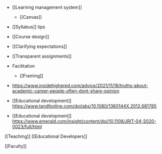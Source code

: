   - [[Learning management system]]
      - [[Canvas]]
  - [[Syllabus]] tips
  - [[Course design]]
  - [[Clarifying expectations]]
  - [[Transparent assignments]]
  - Facilitation
      - [[Framing]]

  - https://www.insidehighered.com/advice/2021/11/18/truths-about-academic-career-people-often-dont-share-opinion

  - [[Educational development]]
    https://www.tandfonline.com/doi/abs/10.1080/1360144X.2012.681785
  - [[Educational development]]
    https://www.emerald.com/insight/content/doi/10.1108/JRIT-04-2020-0023/full/html

[[Teaching]] [[Educational Developers]]

[[Faculty]]